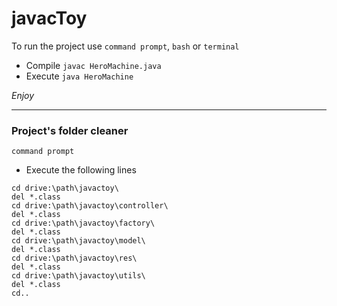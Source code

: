 # javacToy

To run the project use `command prompt`, `bash` or `terminal`

* Compile `javac HeroMachine.java`
* Execute `java HeroMachine`

*Enjoy*

---------------------

### Project's folder cleaner

`command prompt` 

* Execute the following lines

``` 
cd drive:\path\javactoy\
del *.class
cd drive:\path\javactoy\controller\
del *.class
cd drive:\path\javactoy\factory\
del *.class
cd drive:\path\javactoy\model\
del *.class
cd drive:\path\javactoy\res\
del *.class
cd drive:\path\javactoy\utils\
del *.class
cd..
```

